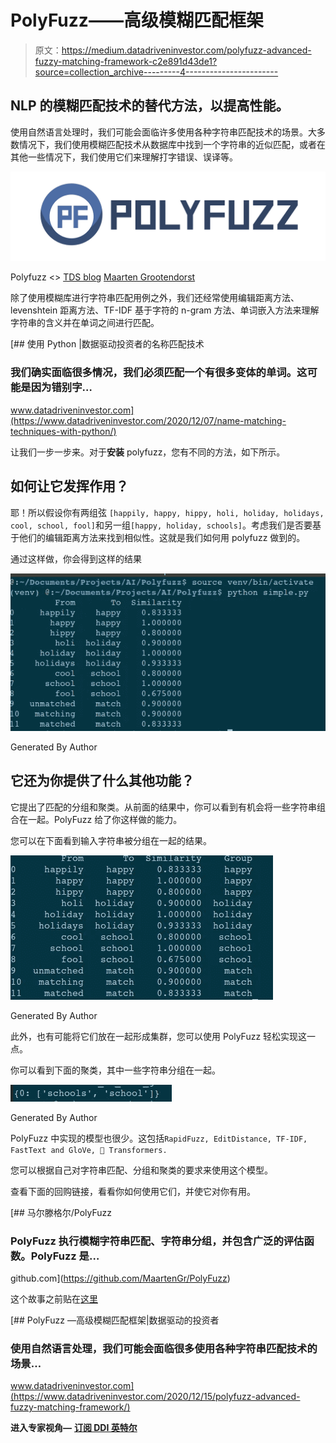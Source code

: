 # PolyFuzz——高级模糊匹配框架

> 原文：<https://medium.datadriveninvestor.com/polyfuzz-advanced-fuzzy-matching-framework-c2e891d43de1?source=collection_archive---------4----------------------->

## NLP 的模糊匹配技术的替代方法，以提高性能。

使用自然语言处理时，我们可能会面临许多使用各种字符串匹配技术的场景。大多数情况下，我们使用模糊匹配技术从数据库中找到一个字符串的近似匹配，或者在其他一些情况下，我们使用它们来理解打字错误、误译等。

![](img/3c0b63dec65d126f42b0870ec0401de8.png)

Polyfuzz <> [TDS blog](https://towardsdatascience.com/string-matching-with-bert-tf-idf-and-more-274bb3a95136) [Maarten Grootendorst](https://medium.com/u/22405c3b2875?source=post_page-----c2e891d43de1--------------------------------)

除了使用模糊库进行字符串匹配用例之外，我们还经常使用编辑距离方法、levenshtein 距离方法、TF-IDF 基于字符的 n-gram 方法、单词嵌入方法来理解字符串的含义并在单词之间进行匹配。

[](https://www.datadriveninvestor.com/2020/12/07/name-matching-techniques-with-python/) [## 使用 Python |数据驱动投资者的名称匹配技术

### 我们确实面临很多情况，我们必须匹配一个有很多变体的单词。这可能是因为错别字…

www.datadriveninvestor.com](https://www.datadriveninvestor.com/2020/12/07/name-matching-techniques-with-python/) 

让我们一步一步来。对于**安装** polyfuzz，您有不同的方法，如下所示。

## 如何让它发挥作用？

耶！所以假设你有两组弦
`[happily, happy, hippy, holi, holiday, holidays, cool, school, fool]`和另一组`[happy, holiday, schools]`。考虑我们是否要基于他们的编辑距离方法来找到相似性。这就是我们如何用 polyfuzz 做到的。

通过这样做，你会得到这样的结果

![](img/d2f902555c7539a7765c8a5c33dbc831.png)

Generated By Author

## 它还为你提供了什么其他功能？

它提出了匹配的分组和聚类。从前面的结果中，你可以看到有机会将一些字符串组合在一起。PolyFuzz 给了你这样做的能力。

您可以在下面看到输入字符串被分组在一起的结果。

![](img/688aab8766f44e479920d6f82f67ae8b.png)

Generated By Author

此外，也有可能将它们放在一起形成集群，您可以使用 PolyFuzz 轻松实现这一点。

你可以看到下面的聚类，其中一些字符串分组在一起。

![](img/aee77c443597acba08dc00180cfad734.png)

Generated By Author

PolyFuzz 中实现的模型也很少。这包括`RapidFuzz, EditDistance, TF-IDF, FastText and GloVe, 🤗 Transformers.`

您可以根据自己对字符串匹配、分组和聚类的要求来使用这个模型。

查看下面的回购链接，看看你如何使用它们，并使它对你有用。

[](https://github.com/MaartenGr/PolyFuzz) [## 马尔滕格尔/PolyFuzz

### PolyFuzz 执行模糊字符串匹配、字符串分组，并包含广泛的评估函数。PolyFuzz 是…

github.com](https://github.com/MaartenGr/PolyFuzz) 

这个故事之前贴在[这里](https://www.datadriveninvestor.com/2020/12/15/polyfuzz-advanced-fuzzy-matching-framework/)

[](https://www.datadriveninvestor.com/2020/12/15/polyfuzz-advanced-fuzzy-matching-framework/) [## PolyFuzz —高级模糊匹配框架|数据驱动的投资者

### 使用自然语言处理，我们可能会面临很多使用各种字符串匹配技术的场景…

www.datadriveninvestor.com](https://www.datadriveninvestor.com/2020/12/15/polyfuzz-advanced-fuzzy-matching-framework/) 

**进入专家视角—** [**订阅 DDI 英特尔**](https://datadriveninvestor.com/ddi-intel)